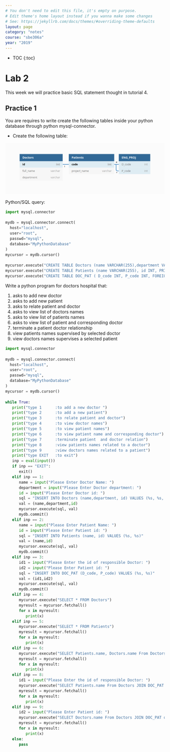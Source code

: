 ```yaml
---
# You don't need to edit this file, it's empty on purpose.
# Edit theme's home layout instead if you wanna make some changes
# See: https://jekyllrb.com/docs/themes/#overriding-theme-defaults
layout: page
category: "notes"
course: "sbe306a"
year: "2019"
---
```

* TOC
{:toc}

# Lab 2

This week we will practice basic SQL statement thought in tutorial 4.

## Practice 1

You are requires to write create the following tables inside your python database through python mysql-connector.

* Create the following table:

![](../images/eng_proj.png)

Python/SQL query:

```python
import mysql.connector

mydb = mysql.connector.connect(
  host="localhost",
  user="root",
  passwd="mysql",
  database="MyPythonDatabase"
)
mycursor = mydb.cursor()

mycursor.execute("CREATE TABLE Doctors (name VARCHAR(255),department VARCHAR(255), id INT, PRIMARY KEY(id))")
mycursor.execute("CREATE TABLE Patients (name VARCHAR(255), id INT, PRIMARY KEY(id))")
mycursor.execute("CREATE TABLE DOC_PAT ( D_code INT, P_code INT, FOREIGN KEY (P_code) REFERENCES Patients(id),FOREIGN KEY (D_code) REFERENCES Doctors(id))")
```

Write a python program for doctors hospital that:
1. asks to add new doctor
2. asks to add new patient
3. asks to relate patient and doctor
4. asks to view list of doctors names
5. asks to view list of patients names
6. asks to view list of patient and corresponding doctor
7. terminate a patient doctor relationship
8. view patients names supervised by selected doctor
9. view doctors names supervises a selected patient

```python
import mysql.connector

mydb = mysql.connector.connect(
  host="localhost",
  user="root",
  passwd="mysql",
  database="MyPythonDatabase"
)
mycursor = mydb.cursor()

while True:
   print("type 1      :to add a new doctor ")
   print("type 2      :to add a new patient")
   print("type 3      :to relate patient and doctor")
   print("type 4      :to view doctor names")
   print("type 5      :to view patient names")
   print("type 6      :to view patient name and corresponding doctor")
   print("type 7      :terminate patient  and doctor relation")
   print("type 8      :view patients names related to a doctor")
   print("type 9      :view doctors names related to a patient")
   print("type EXIT   :to exit")
   inp = eval(input())
   if inp == "EXIT":
      exit()
   elif inp == 1:
      name = input("Please Enter Doctor Name: ")
      department = input("Please Enter Doctor department: ")
      id = input("Please Enter Doctor id: ")
      sql = "INSERT INTO Doctors (name,department, id) VALUES (%s, %s, %s)"
      val = (name,department,id)
      mycursor.execute(sql, val)
      mydb.commit()   
   elif inp == 2:
      name = input("Please Enter Patient Name: ")
      id = input("Please Enter Patient id: ")
      sql = "INSERT INTO Patients (name, id) VALUES (%s, %s)"
      val = (name,id)
      mycursor.execute(sql, val)
      mydb.commit()
   elif inp == 3:
      id1 = input("Please Enter the id of responsible Doctor: ")
      id2 = input("Please Enter Patient id: ")
      sql = "INSERT INTO DOC_PAT (D_code, P_code) VALUES (%s, %s)"
      val = (id1,id2)
      mycursor.execute(sql, val)
      mydb.commit()   
   elif inp == 4:
      mycursor.execute("SELECT * FROM Doctors")
      myresult = mycursor.fetchall()
      for x in myresult:
         print(x) 
   elif inp == 5:
      mycursor.execute("SELECT * FROM Patients")
      myresult = mycursor.fetchall()
      for x in myresult:
         print(x)   
   elif inp == 6:
      mycursor.execute("SELECT Patients.name, Doctors.name From Doctors JOIN DOC_PAT on Doctors.id=DOC_PAT.D_code JOIN Patients on DOC_PAT.P_code=Patients.id")
      myresult = mycursor.fetchall()
      for x in myresult:
         print(x)   
   elif inp == 8:
      id1 = input("Please Enter the id of responsible Doctor: ")
      mycursor.execute("SELECT Patients.name From Doctors JOIN DOC_PAT on Doctors.id=DOC_PAT.D_code JOIN Patients on DOC_PAT.P_code=Patients.id  WHERE Doctors.id=%s",(id1,))
      myresult = mycursor.fetchall()
      for x in myresult:
         print(x)   
   elif inp == 9:
      id2 = input("Please Enter Patient id: ")
      mycursor.execute("SELECT Doctors.name From Doctors JOIN DOC_PAT on Doctors.id=DOC_PAT.D_code JOIN Patients on DOC_PAT.P_code=Patients.id WHERE Patients.id=%s",(id2,))
      myresult = mycursor.fetchall()
      for x in myresult:
         print(x)   
   else:
      pass
```

